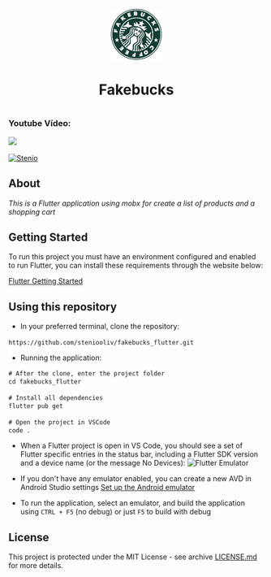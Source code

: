 <p align="center">
  <img src="https://github.com/steniooliv/fakebucks_flutter/blob/main/android/app/src/main/res/mipmap-xxxhdpi/ic_launcher.png" width=100 />
  <h1 align="center">Fakebucks<h1>
</p>

### Youtube Vídeo:
    
[![](https://img.youtube.com/vi/NfwhefY6Ei4/0.jpg)](https://youtu.be/NfwhefY6Ei4)
    
[![Stenio](https://img.shields.io/badge/steniooliv-in-%230072b1)](https://www.linkedin.com/in/steniooliv)

## About
*This is a Flutter application using mobx for create a list of products and a shopping cart*

## Getting Started
To run this project you must have an environment configured and enabled to run Flutter, you can install these requirements through the website below:

[Flutter Getting Started](https://flutter.dev/docs/get-started/install)
    
## Using this repository
- In your preferred terminal, clone the repository:
    
```https://github.com/steniooliv/fakebucks_flutter.git```

- Running the application:
    
```
# After the clone, enter the project folder
cd fakebucks_flutter

# Install all dependencies
flutter pub get

# Open the project in VSCode
code .
```

- When a Flutter project is open in VS Code, you should see a set of Flutter specific entries in the status bar, including a Flutter SDK version and a device name (or the message No Devices):
![Flutter Emulator](https://flutter.dev/assets/tools/vs-code/device_status_bar-10813b4c173018ee947124d4f222cb30b54133d4574a48138cb9ba8ef7030710.png)

- If you don't have any emulator enabled, you can create a new AVD in Android Studio settings
[Set up the Android emulator](https://flutter.dev/docs/get-started/install/windows#set-up-the-android-emulator)

- To run the application, select an emulator, and build the application using ```CTRL + F5``` (no debug) or just ```F5``` to build with debug


## License
This project is protected under the MIT License - see archive [LICENSE.md](LICENSE.md) for more details.
